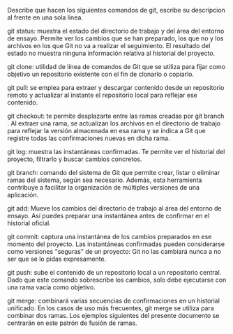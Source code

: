 Describe que hacen los siguientes comandos de git, escribe su descripcion al frente en una sola linea.

git status: muestra el estado del directorio de trabajo y del área del entorno de ensayo. Permite ver los cambios que se han preparado, los que no y los archivos en los que Git no va a realizar el seguimiento. El resultado del estado no muestra ninguna información relativa al historial del proyecto.

git clone: utilidad de línea de comandos de Git que se utiliza para fijar como objetivo un repositorio existente con el fin de clonarlo o copiarlo.

git pull: se emplea para extraer y descargar contenido desde un repositorio remoto y actualizar al instante el repositorio local para reflejar ese contenido.

git checkout: te permite desplazarte entre las ramas creadas por git branch . Al extraer una rama, se actualizan los archivos en el directorio de trabajo para reflejar la versión almacenada en esa rama y se indica a Git que registre todas las confirmaciones nuevas en dicha rama.

git log: muestra las instantáneas confirmadas. Te permite ver el historial del proyecto, filtrarlo y buscar cambios concretos.

git branch: comando del sistema de Git que permite crear, listar o eliminar ramas del sistema, según sea necesario. Además, esta herramienta contribuye a facilitar la organización de múltiples versiones de una aplicación.

git add: Mueve los cambios del directorio de trabajo al área del entorno de ensayo. Así puedes preparar una instantánea antes de confirmar en el historial oficial.

git commit: captura una instantánea de los cambios preparados en ese momento del proyecto. Las instantáneas confirmadas pueden considerarse como versiones "seguras" de un proyecto: Git no las cambiará nunca a no ser que se lo pidas expresamente.

git push: sube el contenido de un repositorio local a un repositorio central. Dado que este comando sobrescribe los cambios, solo debe ejecutarse con una rama vacía como objetivo.

git merge: combinará varias secuencias de confirmaciones en un historial unificado. En los casos de uso más frecuentes, git merge se utiliza para combinar dos ramas. Los ejemplos siguientes del presente documento se centrarán en este patrón de fusión de ramas. 
